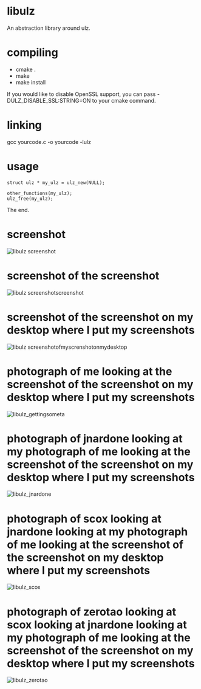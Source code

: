 libulz
======

An abstraction library around ulz.


compiling
======

* cmake .
* make
* make install

If you would like to disable OpenSSL support, you can pass -DULZ_DISABLE_SSL:STRING=ON to your cmake command.


linking
======

gcc yourcode.c -o yourcode -lulz


usage
======

    struct ulz * my_ulz = ulz_new(NULL);

    other_functions(my_ulz);
    ulz_free(my_ulz);

The end.

screenshot
======
![libulz screenshot](https://raw.github.com/ellzey/libulz/master/screenshot.png)

screenshot of the screenshot
======
![libulz screenshotscreenshot](https://raw.github.com/ellzey/libulz/master/screenshotscreenshot.png)

screenshot of the screenshot on my desktop where I put my screenshots
======
![libulz screenshotofmyscrenshotonmydesktop](https://raw.github.com/ellzey/libulz/master/screenshotofthescreenshotwhereiputmyscreenshot.png)

photograph of me looking at the screenshot of the screenshot on my desktop where I put my screenshots
======
![libulz_gettingsometa](https://raw.github.com/ellzey/libulz/master/pictureofmelookingatthescreenshotofthescreenshotwhereiputmyscreenshot.jpg)

photograph of jnardone looking at my photograph of me looking at the screenshot of the screenshot on my desktop where I put my screenshots
======
![libulz_jnardone](https://raw.github.com/ellzey/libulz/master/jnardone_screenshot.jpg)

photograph of scox looking at jnardone looking at my photograph of me looking at the screenshot of the screenshot on my desktop where I put my screenshots
======
![libulz_scox](https://raw.github.com/ellzey/libulz/master/scox_jnardone_screenshot.jpg)

photograph of zerotao looking at scox looking at jnardone looking at my photograph of me looking at the screenshot of the screenshot on my desktop where I put my screenshots
======
![libulz_zerotao](https://raw.github.com/ellzey/libulz/master/zerotao_scox_jnardone.jpg)





